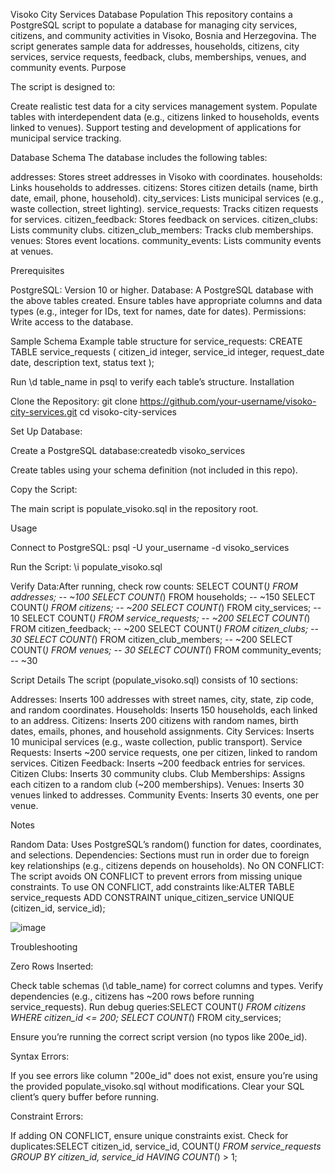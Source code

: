 Visoko City Services Database Population
This repository contains a PostgreSQL script to populate a database for managing city services, citizens, and community activities in Visoko, Bosnia and Herzegovina. The script generates sample data for addresses, households, citizens, city services, service requests, feedback, clubs, memberships, venues, and community events.
Purpose

The script is designed to:

Create realistic test data for a city services management system.
Populate tables with interdependent data (e.g., citizens linked to households, events linked to venues).
Support testing and development of applications for municipal service tracking.

Database Schema
The database includes the following tables:

addresses: Stores street addresses in Visoko with coordinates.
households: Links households to addresses.
citizens: Stores citizen details (name, birth date, email, phone, household).
city_services: Lists municipal services (e.g., waste collection, street lighting).
service_requests: Tracks citizen requests for services.
citizen_feedback: Stores feedback on services.
citizen_clubs: Lists community clubs.
citizen_club_members: Tracks club memberships.
venues: Stores event locations.
community_events: Lists community events at venues.

Prerequisites

PostgreSQL: Version 10 or higher.
Database: A PostgreSQL database with the above tables created. Ensure tables have appropriate columns and data types (e.g., integer for IDs, text for names, date for dates).
Permissions: Write access to the database.

Sample Schema
Example table structure for service_requests:
CREATE TABLE service_requests (
    citizen_id integer,
    service_id integer,
    request_date date,
    description text,
    status text
);

Run \d table_name in psql to verify each table’s structure.
Installation

Clone the Repository:
git clone https://github.com/your-username/visoko-city-services.git
cd visoko-city-services


Set Up Database:

Create a PostgreSQL database:createdb visoko_services


Create tables using your schema definition (not included in this repo).


Copy the Script:

The main script is populate_visoko.sql in the repository root.



Usage

Connect to PostgreSQL:
psql -U your_username -d visoko_services


Run the Script:
\i populate_visoko.sql


Verify Data:After running, check row counts:
SELECT COUNT(*) FROM addresses;          -- ~100
SELECT COUNT(*) FROM households;        -- ~150
SELECT COUNT(*) FROM citizens;          -- ~200
SELECT COUNT(*) FROM city_services;     -- 10
SELECT COUNT(*) FROM service_requests;  -- ~200
SELECT COUNT(*) FROM citizen_feedback;  -- ~200
SELECT COUNT(*) FROM citizen_clubs;     -- 30
SELECT COUNT(*) FROM citizen_club_members; -- ~200
SELECT COUNT(*) FROM venues;            -- 30
SELECT COUNT(*) FROM community_events;  -- ~30



Script Details
The script (populate_visoko.sql) consists of 10 sections:

Addresses: Inserts 100 addresses with street names, city, state, zip code, and random coordinates.
Households: Inserts 150 households, each linked to an address.
Citizens: Inserts 200 citizens with random names, birth dates, emails, phones, and household assignments.
City Services: Inserts 10 municipal services (e.g., waste collection, public transport).
Service Requests: Inserts ~200 service requests, one per citizen, linked to random services.
Citizen Feedback: Inserts ~200 feedback entries for services.
Citizen Clubs: Inserts 30 community clubs.
Club Memberships: Assigns each citizen to a random club (~200 memberships).
Venues: Inserts 30 venues linked to addresses.
Community Events: Inserts 30 events, one per venue.

Notes

Random Data: Uses PostgreSQL’s random() function for dates, coordinates, and selections.
Dependencies: Sections must run in order due to foreign key relationships (e.g., citizens depends on households).
No ON CONFLICT: The script avoids ON CONFLICT to prevent errors from missing unique constraints. To use ON CONFLICT, add constraints like:ALTER TABLE service_requests ADD CONSTRAINT unique_citizen_service UNIQUE (citizen_id, service_id);


![image](https://github.com/user-attachments/assets/9eb75249-9093-4123-a9ea-7064e594c355)



Troubleshooting

Zero Rows Inserted:

Check table schemas (\d table_name) for correct columns and types.
Verify dependencies (e.g., citizens has ~200 rows before running service_requests).
Run debug queries:SELECT COUNT(*) FROM citizens WHERE citizen_id <= 200;
SELECT COUNT(*) FROM city_services;


Ensure you’re running the correct script version (no typos like 200e_id).


Syntax Errors:

If you see errors like column "200e_id" does not exist, ensure you’re using the provided populate_visoko.sql without modifications.
Clear your SQL client’s query buffer before running.


Constraint Errors:

If adding ON CONFLICT, ensure unique constraints exist. Check for duplicates:SELECT citizen_id, service_id, COUNT(*) FROM service_requests GROUP BY citizen_id, service_id HAVING COUNT(*) > 1;

